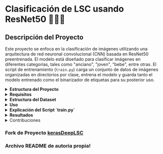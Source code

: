 # Clasificación de LSC usando ResNet50 👋🤖👾

## Descripción del Proyecto

Este proyecto se enfoca en la clasificación de imágenes utilizando una arquitectura de red neuronal convolucional (CNN) basada en ResNet50 preentrenada. El modelo está diseñado para clasificar imágenes en diferentes categorías, tales como "anciano", "joven", "bebe", entre otras. El script de entrenamiento (`train.py`) carga un conjunto de datos de imágenes organizadas en directorios por clase, entrena el modelo y guarda tanto el modelo entrenado como el binarizador de etiquetas para su posterior uso.

<details>
  <summary><strong>Estructura del Proyecto</strong></summary>
  <ul>
    <li><strong>train.py</strong>: Script principal para entrenar el modelo.</li>
    <li><strong>model/</strong>: Directorio donde se guardará el modelo entrenado y el binarizador de etiquetas.</li>
    <li><strong>dataset/</strong>: Directorio que contiene las imágenes organizadas por clase.</li>
    <li><strong>plot.png</strong>: Gráfico de la pérdida y precisión del entrenamiento.</li>
  </ul>
</details>

<details>
  <summary><strong>Requisitos</strong></summary>
  <ul>
    <li>Python 3.x</li>
    <li>TensorFlow y Keras</li>
    <li>NumPy</li>
    <li>Scikit-learn</li>
    <li>OpenCV</li>
    <li>Imutils</li>
    <li>Matplotlib</li>
    <li>Argparse</li>
  </ul>
  <p>Puedes instalar las dependencias con el siguiente comando:</p>
  <pre>
  <code>bash
  pip install tensorflow keras numpy scikit-learn opencv-python imutils matplotlib argparse
  </code>
  </pre>
</details>

<details>
  <summary><strong>Estructura del Dataset</strong></summary>
  <pre>
  /dataset
  ├── anciano
  │   ├── img1.jpg
  │   ├── img2.jpg
  │   └── ...
  ├── joven
  │   ├── img1.jpg
  │   ├── img2.jpg
  │   └── ...
  └── ...
  </pre>
</details>

<details>
  <summary><strong>Uso</strong></summary>
  <p>Para entrenar el modelo, ejecuta el siguiente comando:</p>
  <pre>
  <code>bash
  python train.py --dataset /ruta/al/dataset --model model/activity.model --label-bin model/lb.pickle --epochs 100
  </code>
  </pre>
  <ul>
    <li><code>--dataset</code>: Ruta al directorio del conjunto de datos.</li>
    <li><code>--model</code>: Ruta para guardar el modelo entrenado.</li>
    <li><code>--label-bin</code>: Ruta para guardar el binarizador de etiquetas.</li>
    <li><code>--epochs</code>: Número de épocas para entrenar el modelo.</li>
  </ul>
</details>

<details>
  <summary><strong>Explicación del Script `train.py`</strong></summary>
  <ol>
    <li><strong>Importación de Paquetes y Configuración Inicial</strong>: Se importan las bibliotecas necesarias y se configura Matplotlib para no requerir una interfaz gráfica.</li>
    <li><strong>Argumentos del Script</strong>: Define los argumentos necesarios para la ejecución del script: ruta del dataset, ruta para guardar el modelo y el binarizador de etiquetas, y el número de épocas de entrenamiento.</li>
    <li><strong>Cargar Imágenes del Dataset</strong>: Se cargan las imágenes del directorio del dataset y se redimensionan a 224x224 píxeles. Las imágenes se normalizan y se almacenan junto con sus etiquetas correspondientes.</li>
    <li><strong>Binarizar las Etiquetas</strong>: Convierte las etiquetas de clase en una representación binaria utilizando <code>LabelBinarizer</code>.</li>
    <li><strong>Dividir Datos en Conjuntos de Entrenamiento y Prueba</strong>: Divide los datos en conjuntos de entrenamiento (75%) y prueba (25%).</li>
    <li><strong>Inicializar el Modelo ResNet50</strong>: Carga la arquitectura ResNet50 preentrenada con los pesos de ImageNet, excluyendo la capa superior.</li>
    <li><strong>Construir la Cabeza del Modelo</strong>: Añade capas adicionales a la salida de ResNet50 para adaptar el modelo a la tarea específica de clasificación.</li>
    <li><strong>Congelar las Capas del Modelo Base</strong>: Evita que las capas preentrenadas de ResNet50 se actualicen durante el entrenamiento inicial.</li>
    <li><strong>Compilar el Modelo</strong>: Configura el modelo con el optimizador SGD, la función de pérdida <code>categorical_crossentropy</code> y la métrica de precisión.</li>
    <li><strong>Entrenar el Modelo</strong>: Entrena el modelo utilizando los datos de entrenamiento y valida el rendimiento con los datos de prueba.</li>
    <li><strong>Evaluar el Modelo</strong>: Genera predicciones en el conjunto de prueba y evalúa el rendimiento del modelo.</li>
    <li><strong>Guardar el Modelo y el Binarizador de Etiquetas</strong>: Serializa y guarda el modelo entrenado y el binarizador de etiquetas.</li>
    <li><strong>Graficar la Pérdida y Precisión del Entrenamiento</strong>: Crea y guarda un gráfico de la pérdida y precisión durante el entrenamiento en <code>plot.png</code>.</li>
  </ol>
</details>

<details>
  <summary><strong>Resultados</strong></summary>
  <p>El modelo entrenado se evalúa y genera un informe de clasificación detallado. Además, se guarda un gráfico (<code>plot.png</code>) que muestra la pérdida y precisión del entrenamiento a lo largo de las épocas.</p>
</details>

<details>
  <summary>Contribuciones</summary>
  <p>Las contribuciones al proyecto son bienvenidas. Si tienes sugerencias o mejoras, no dudes en enviar un pull request o abrir un issue en el repositorio.</p>
</details>



### Fork de Proyecto [kerasDeepLSC](https://github.com/ypmunoz36/kerasDeepLSC)
### Archivo README de autoria propia!
